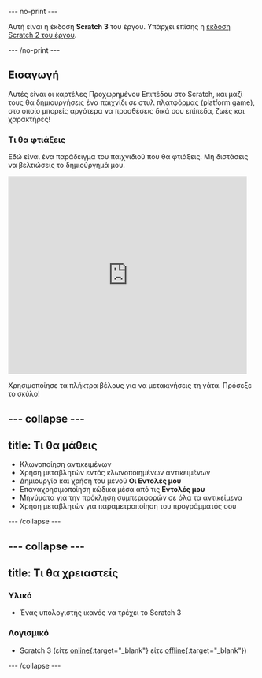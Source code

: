 \--- no-print \---

Αυτή είναι η έκδοση **Scratch 3** του έργου. Υπάρχει επίσης η [έκδοση Scratch 2 του έργου](https://projects.raspberrypi.org/en/projects/cd-advanced-scratch-sushi-scratch2).

\--- /no-print \---

## Εισαγωγή

Αυτές είναι οι καρτέλες Προχωρημένου Επιπέδου στο Scratch, και μαζί τους θα δημιουργήσεις ένα παιχνίδι σε στυλ πλατφόρμας (platform game), στο οποίο μπορείς αργότερα να προσθέσεις δικά σου επίπεδα, ζωές και χαρακτήρες!

### Τι θα φτιάξεις

Εδώ είναι ένα παράδειγμα του παιχνιδιού που θα φτιάξεις. Μη διστάσεις να βελτιώσεις το δημιούργημά μου.

<div class="scratch-preview">
  <iframe allowtransparency="true" width="485" height="402" src="https://scratch.mit.edu/projects/embed/223694539/?autostart=false" frameborder="0"></iframe>
</div>

Χρησιμοποίησε τα πλήκτρα βέλους για να μετακινήσεις τη γάτα. Πρόσεξε το σκύλο!

## \--- collapse \---

## title: Τι θα μάθεις

+ Κλωνοποίηση αντικειμένων
+ Χρήση μεταβλητών εντός κλωνοποιημένων αντικειμένων
+ Δημιουργία και χρήση του μενού **Οι Εντολές μου**
+ Επαναχρησιμοποίηση κώδικα μέσα από τις **Εντολές μου**
+ Μηνύματα για την πρόκληση συμπεριφορών σε όλα τα αντικείμενα
+ Χρήση μεταβλητών για παραμετροποίηση του προγράμματός σου

\--- /collapse \---

## \--- collapse \---

## title: Τι θα χρειαστείς

### Υλικό

+ Ένας υπολογιστής ικανός να τρέχει το Scratch 3

### Λογισμικό

+ Scratch 3 (είτε [online](https://scratch.mit.edu/projects/editor/){:target="_blank"} είτε [offline](https://scratch.mit.edu/download/){:target="_blank"})

\--- /collapse \---